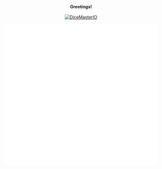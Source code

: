 <div align="center"><b>Greetings!</b></div>
<br>
<div align="center">
  <a href="https://github.com/DiceMasterIO">
    <img src="https://avatars.githubusercontent.com/u/131033846?s=400&u=62c8b7199fb967f64c05d224f2f8d77990aa08d5&v=4" alt="DiceMasterIO">
  </a>
</div>

![Metrics](./github-metrics.svg)
